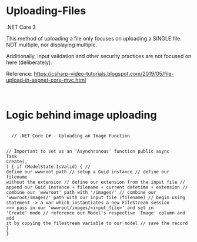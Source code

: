 # Uploading-Files
.NET Core 3

This method of uploading a file only focuses on uploading a SINGLE file. NOT multiple, nor displaying multiple.

Additionally, input validation and other security practices are not focused on here (deliberately).

Reference:
https://csharp-video-tutorials.blogspot.com/2019/05/file-upload-in-aspnet-core-mvc.html


<br />
<h1>Logic behind image uploading</h1>
<code>
  // .NET Core C# - Uploading an Image Function

// Important to set as an 'Asynchronous' function
public async Task<IActionResult> Create(<Model Binding stuff so that we add data to model on POST>, <Create a reference to our target Model>) 
{
	if (ModelState.IsValid)
	{
		// define our wwwroot path
		// setup a Guid instance
		// define our filename without the extension
		// define our extension from the input file
		// append our Guid instance + filename + current datetime + extension
		// combine our 'wwwroot' path with '/images/'
		// combine our 'wwwroot/images/' path with our input file (filename)
		// begin using statement -> a var which instantiates a new FileStream session >>> pass in our 'wwwroot/images/<input_file>' and set in 'Create' mode
		// reference our Model's respective 'Image' column and add it by copying the filestream variable to our model
		// save the record
	}
}
</code>
